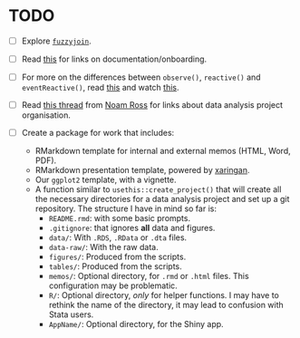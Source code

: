 # TODO

- [ ] Explore [`fuzzyjoin`](https://github.com/dgrtwo/fuzzyjoin).

- [ ] Read [this](https://sandhya-k.gitbooks.io/on-boarding-off-boarding-in-newsrooms/content/links.html) for links on documentation/onboarding.

- [ ] For more on the differences between `observe()`, `reactive()` and `eventReactive()`, read [this](https://stackoverflow.com/questions/39436713/r-shiny-reactivevalues-vs-reactive) and watch [this](https://www.rstudio.com/resources/webinars/shiny-developer-conference/).

- [ ] Read [this thread](https://discuss.ropensci.org/t/resources-on-project-directory-organization/340) from [Noam Ross](https://twitter.com/noamross) for links about data analysis project organisation.

- [ ] Create a package for work that includes:
  - RMarkdown template for internal and external memos (HTML, Word, PDF).
  - RMarkdown presentation template, powered by [xaringan](https://github.com/yihui/xaringan).
  - Our `ggplot2` template, with a vignette.
  - A function similar to `usethis::create_project()` that will create all the necessary directories for a data analysis project and set up a git repository. The structure I have in mind so far is:
    - `README.rmd`: with some basic prompts.
    - `.gitignore`: that ignores __all__ data and figures.
    - `data/`: With `.RDS`, `.RData` or `.dta` files.
    - `data-raw/`: With the raw data.
    - `figures/`: Produced from the scripts.
    - `tables/`: Produced from the scripts.
    - `memos/`: Optional directory, for `.rmd` or `.html` files. This configuration may be problematic.
    - `R/`: Optional directory, _only_ for helper functions. I may have to rethink the name of the directory, it may lead to confusion with Stata users.
    - `AppName/`: Optional directory, for the Shiny app.

